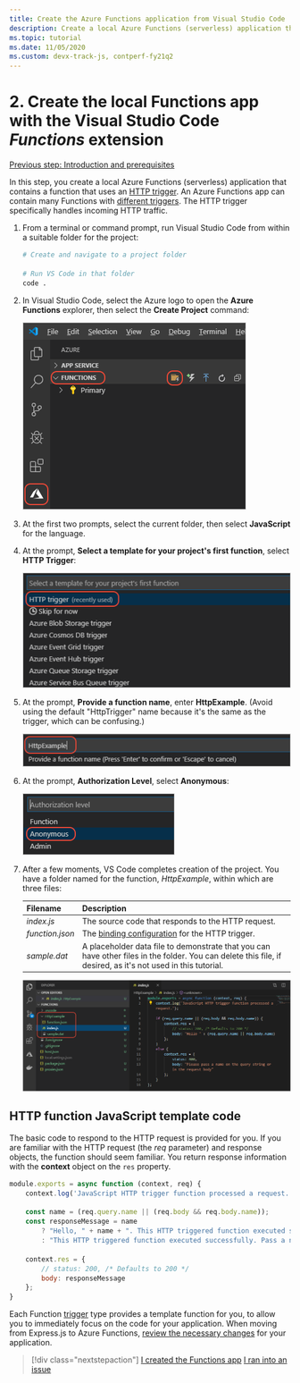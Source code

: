 ```yaml
---
title: Create the Azure Functions application from Visual Studio Code
description: Create a local Azure Functions (serverless) application that contains a function that uses an HTTP trigger. An Azure Functions app can contain many Functions with different triggers. The HTTP trigger specifically handles incoming HTTP traffic.
ms.topic: tutorial
ms.date: 11/05/2020
ms.custom: devx-track-js, contperf-fy21q2
---
```


# 2. Create the local Functions app with the Visual Studio Code _Functions_ extension

[Previous step: Introduction and prerequisites](tutorial-vscode-serverless-node-install.md)

In this step, you create a local Azure Functions (serverless) application that contains a function that uses an [HTTP trigger](/azure/azure-functions/functions-reference-node#http-triggers-and-bindings). An Azure Functions app can contain many Functions with [different triggers](/azure/azure-functions/functions-triggers-bindings). The HTTP trigger specifically handles incoming HTTP traffic.

1. From a terminal or command prompt, run Visual Studio Code from within a suitable folder for the project:

    ```bash
    # Create and navigate to a project folder

    # Run VS Code in that folder
    code .
    ```

1. In Visual Studio Code, select the Azure logo to open the **Azure Functions** explorer, then select the **Create Project** command:

    ![Create a local Function app in VS Code](../media/functions-extension/create-function-app-project.png)

1. At the first two prompts, select the current folder, then select **JavaScript** for the language.

1. At the prompt, **Select a template for your project's first function**, select **HTTP Trigger**:

    ![Select the trigger for the Function](../media/functions-extension/create-function-choose-template.png)

1. At the prompt, **Provide a function name**, enter **HttpExample**. (Avoid using the default "HttpTrigger" name because it's the same as the trigger, which can be confusing.)

    ![Entering a function name](../media/functions-extension/create-function-name.png)

1. At the prompt, **Authorization Level**, select **Anonymous**:

    ![ At the prompt, `Authorization Level`, select `Anonymous`](../media/functions-extension/create-function-anonymous-auth.png)

1. After a few moments, VS Code completes creation of the project. You have a folder named for the function, *HttpExample*, within which are three files:

    | Filename | Description |
    | --- | --- |
    | *index.js* |  The source code that responds to the HTTP request. |
    | *function.json* | The [binding configuration](/azure/azure-functions/functions-triggers-bindings) for the HTTP trigger. |
    | *sample.dat* | A placeholder data file to demonstrate that you can have other files in the folder. You can delete this file, if desired, as it's not used in this tutorial. |

    ![Result of creating a function app](../media/functions-extension/create-function-app-results.png)

## HTTP function JavaScript template code

The basic code to respond to the HTTP request is provided for you. If you are familiar with the HTTP request (the _req_ parameter) and response objects, the function should seem familiar. You return response information with the **context** object on the `res` property.  

```javascript
module.exports = async function (context, req) {
    context.log('JavaScript HTTP trigger function processed a request.');

    const name = (req.query.name || (req.body && req.body.name));
    const responseMessage = name
        ? "Hello, " + name + ". This HTTP triggered function executed successfully."
        : "This HTTP triggered function executed successfully. Pass a name in the query string or in the request body for a personalized response.";

    context.res = {
        // status: 200, /* Defaults to 200 */
        body: responseMessage
    };
}
```

Each Function [trigger](/azure/azure-functions/functions-triggers-bindings?tabs=csharp) type provides a template function for you, to allow you to immediately focus on the code for your application. When moving from Express.js to Azure Functions, [review the necessary changes](/azure/azure-functions/shift-expressjs?tabs=javascript) for your application. 

> [!div class="nextstepaction"]
> [I created the Functions app](tutorial-vscode-serverless-node-test-local.md) [I ran into an issue](https://www.research.net/r/PWZWZ52?tutorial=node-deployment-azurefunctions&step=create-app)

